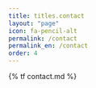 ```yaml
---
title: titles.contact
layout: "page"
icon: fa-pencil-alt
permalink: /contact
permalink_en: /contact
order: 4
---
```


{% tf contact.md %}